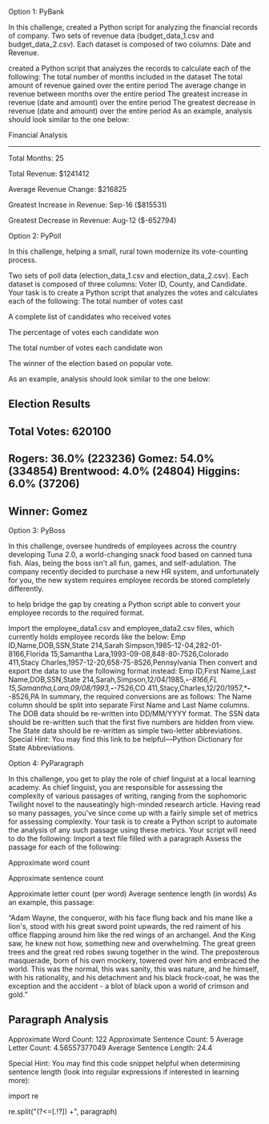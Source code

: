 


Option 1: PyBank

In this challenge,  created a Python script for analyzing the financial records of company.  Two sets of revenue data (budget_data_1.csv and budget_data_2.csv). Each dataset is composed of two columns: Date and Revenue.

created a Python script that analyzes the records to calculate each of the following:
The total number of months included in the dataset
The total amount of revenue gained over the entire period
The average change in revenue between months over the entire period
The greatest increase in revenue (date and amount) over the entire period
The greatest decrease in revenue (date and amount) over the entire period
As an example, analysis should look similar to the one below:

Financial Analysis

----------------------------
Total Months: 25

Total Revenue: $1241412

Average Revenue Change: $216825

Greatest Increase in Revenue: Sep-16 ($815531)

Greatest Decrease in Revenue: Aug-12 ($-652794)


Option 2: PyPoll

In this challenge,  helping a small, rural town modernize its vote-counting process. 

Two sets of poll data (election_data_1.csv and election_data_2.csv). Each dataset is composed of three columns: Voter ID, County, and Candidate. Your task is to create a Python script that analyzes the votes and calculates each of the following:
The total number of votes cast

A complete list of candidates who received votes

The percentage of votes each candidate won

The total number of votes each candidate won

The winner of the election based on popular vote.

As an example, analysis should look similar to the one below:

Election Results
-------------------------
Total Votes: 620100
-------------------------
Rogers: 36.0% (223236)
Gomez: 54.0% (334854)
Brentwood: 4.0% (24804)
Higgins: 6.0% (37206)
-------------------------
Winner: Gomez
-------------------------


Option 3: PyBoss

In this challenge, oversee hundreds of employees across the country developing Tuna 2.0, a world-changing snack food based on canned tuna fish. Alas, being the boss isn't all fun, games, and self-adulation. The company recently decided to purchase a new HR system, and unfortunately for you, the new system requires employee records be stored completely differently.

 to help bridge the gap by creating a Python script able to convert your employee records to the required format. 
 
Import the employee_data1.csv and employee_data2.csv files, which currently holds employee records like the below:
Emp ID,Name,DOB,SSN,State
214,Sarah Simpson,1985-12-04,282-01-8166,Florida
15,Samantha Lara,1993-09-08,848-80-7526,Colorado
411,Stacy Charles,1957-12-20,658-75-8526,Pennsylvania
Then convert and export the data to use the following format instead:
Emp ID,First Name,Last Name,DOB,SSN,State
214,Sarah,Simpson,12/04/1985,***-**-8166,FL
15,Samantha,Lara,09/08/1993,***-**-7526,CO
411,Stacy,Charles,12/20/1957,***-**-8526,PA
In summary, the required conversions are as follows:
The Name column should be split into separate First Name and Last Name columns.
The DOB data should be re-written into DD/MM/YYYY format.
The SSN data should be re-written such that the first five numbers are hidden from view.
The State data should be re-written as simple two-letter abbreviations.
Special Hint: You may find this link to be helpful—Python Dictionary for State Abbreviations.

Option 4: PyParagraph

In this challenge, you get to play the role of chief linguist at a local learning academy. As chief linguist, you are responsible for assessing the complexity of various passages of writing, ranging from the sophomoric Twilight novel to the nauseatingly high-minded research article. Having read so many passages, you've since come up with a fairly simple set of metrics for assessing complexity.
Your task is to create a Python script to automate the analysis of any such passage using these metrics. Your script will need to do the following:
Import a text file filled with a paragraph 
Assess the passage for each of the following:

Approximate word count

Approximate sentence count

Approximate letter count (per word)
Average sentence length (in words)
As an example, this passage:

“Adam Wayne, the conqueror, with his face flung back and his mane like a lion's, stood with his great sword point upwards, the red raiment of his office flapping around him like the red wings of an archangel. And the King saw, he knew not how, something new and overwhelming. The great green trees and the great red robes swung together in the wind. The preposterous masquerade, born of his own mockery, towered over him and embraced the world. This was the normal, this was sanity, this was nature, and he himself, with his rationality, and his detachment and his black frock-coat, he was the exception and the accident - a blot of black upon a world of crimson and gold.”


Paragraph Analysis
-----------------
Approximate Word Count: 122
Approximate Sentence Count: 5
Average Letter Count: 4.56557377049
Average Sentence Length: 24.4

Special Hint: You may find this code snippet helpful when determining sentence length (look into regular expressions if interested in learning more):

import re

re.split("(?&lt;=[.!?]) +", paragraph)
